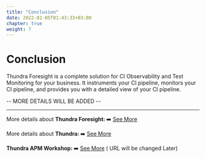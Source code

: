 ```yaml
---
title: "Conclusion"
date: 2022-02-05T01:43:33+03:00
chapter: true
weight: 7
---
```


# Conclusion

Thundra Foresight is a complete solution for CI Observability and Test Monitoring for your business. It instruments your CI pipeline, monitors your CI pipeline, and provides you with a detailed view of your CI pipeline. 


-- MORE DETAILS WILL BE ADDED --


-----   ------


More details about <b>Thundra Foresight: </b>:arrow_right: [See More](https://foresight.docs.thundra.io/)

More details about <b>Thundra: </b> ➡️ [See More](https://thundra.io/)

<b>Thundra APM Workshop: </b> ➡️ [See More](https://apm.docs.thundra.io/) ( URL will be changed Later)